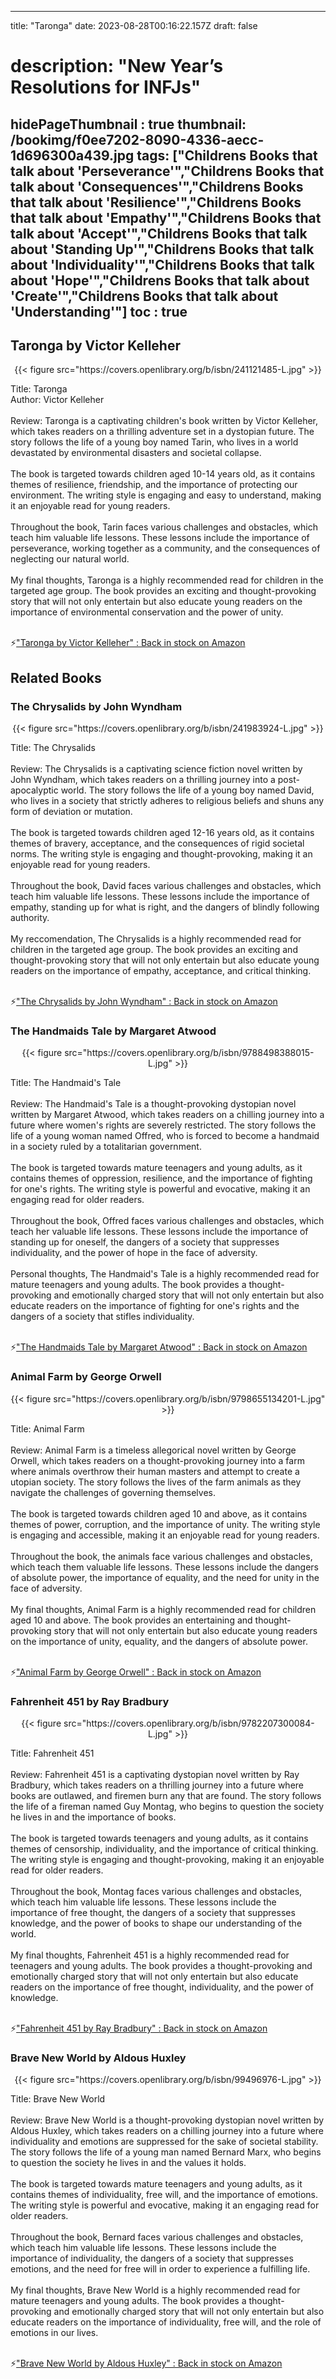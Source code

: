 
---
title: "Taronga"
date: 2023-08-28T00:16:22.157Z
draft: false
# description: "New Year’s Resolutions for INFJs"
hidePageThumbnail : true
thumbnail: /bookimg/f0ee7202-8090-4336-aecc-1d696300a439.jpg
tags: ["Childrens Books that talk about 'Perseverance'","Childrens Books that talk about 'Consequences'","Childrens Books that talk about 'Resilience'","Childrens Books that talk about 'Empathy'","Childrens Books that talk about 'Accept'","Childrens Books that talk about 'Standing Up'","Childrens Books that talk about 'Individuality'","Childrens Books that talk about 'Hope'","Childrens Books that talk about 'Create'","Childrens Books that talk about 'Understanding'"]
toc : true
---
## Taronga by Victor Kelleher

<center>
{{< figure src="https://covers.openlibrary.org/b/isbn/241121485-L.jpg" >}}
</center>

Title: Taronga</br>
Author: Victor Kelleher</br></br>
Review: Taronga is a captivating children's book written by Victor Kelleher, which takes readers on a thrilling adventure set in a dystopian future. The story follows the life of a young boy named Tarin, who lives in a world devastated by environmental disasters and societal collapse.</br></br>
The book is targeted towards children aged 10-14 years old, as it contains themes of resilience, friendship, and the importance of protecting our environment. The writing style is engaging and easy to understand, making it an enjoyable read for young readers.</br></br>
Throughout the book, Tarin faces various challenges and obstacles, which teach him valuable life lessons. These lessons include the importance of perseverance, working together as a community, and the consequences of neglecting our natural world.</br></br>
My final thoughts, Taronga is a highly recommended read for children in the targeted age group. The book provides an exciting and thought-provoking story that will not only entertain but also educate young readers on the importance of environmental conservation and the power of unity.</br></br>

<p>⚡<a id="aflink" href="https://www.amazon.com/gp/search?ie=UTF8&tag=klayu00-20&linkCode=ur2&linkId=6639bed89a8ad8dd2705e40644eb43d3&camp=1789&creative=9325&index=books&keywords=Taronga by Victor Kelleher" class="one" target="_blank" title='"Taronga by Victor Kelleher" : Back in stock on Amazon'>"Taronga by Victor Kelleher" : Back in stock on Amazon</a></p>

## Related Books
### The Chrysalids by John Wyndham
<center>
{{< figure src="https://covers.openlibrary.org/b/isbn/241983924-L.jpg" >}}
</center>

Title: The Chrysalids</br></br>
Review: The Chrysalids is a captivating science fiction novel written by John Wyndham, which takes readers on a thrilling journey into a post-apocalyptic world. The story follows the life of a young boy named David, who lives in a society that strictly adheres to religious beliefs and shuns any form of deviation or mutation.</br></br>
The book is targeted towards children aged 12-16 years old, as it contains themes of bravery, acceptance, and the consequences of rigid societal norms. The writing style is engaging and thought-provoking, making it an enjoyable read for young readers.</br></br>
Throughout the book, David faces various challenges and obstacles, which teach him valuable life lessons. These lessons include the importance of empathy, standing up for what is right, and the dangers of blindly following authority.</br></br>
My reccomendation, The Chrysalids is a highly recommended read for children in the targeted age group. The book provides an exciting and thought-provoking story that will not only entertain but also educate young readers on the importance of empathy, acceptance, and critical thinking.</br></br>

<p>⚡<a id="aflink" href="https://www.amazon.com/gp/search?ie=UTF8&tag=klayu00-20&linkCode=ur2&linkId=6639bed89a8ad8dd2705e40644eb43d3&camp=1789&creative=9325&index=books&keywords=The Chrysalids by John Wyndham" class="one" target="_blank" title='"The Chrysalids by John Wyndham" : Back in stock on Amazon'>"The Chrysalids by John Wyndham" : Back in stock on Amazon</a></p>

### The Handmaids Tale by Margaret Atwood
<center>
{{< figure src="https://covers.openlibrary.org/b/isbn/9788498388015-L.jpg" >}}
</center>

Title: The Handmaid's Tale</br></br>
Review: The Handmaid's Tale is a thought-provoking dystopian novel written by Margaret Atwood, which takes readers on a chilling journey into a future where women's rights are severely restricted. The story follows the life of a young woman named Offred, who is forced to become a handmaid in a society ruled by a totalitarian government.</br></br>
The book is targeted towards mature teenagers and young adults, as it contains themes of oppression, resilience, and the importance of fighting for one's rights. The writing style is powerful and evocative, making it an engaging read for older readers.</br></br>
Throughout the book, Offred faces various challenges and obstacles, which teach her valuable life lessons. These lessons include the importance of standing up for oneself, the dangers of a society that suppresses individuality, and the power of hope in the face of adversity.</br></br>
Personal thoughts, The Handmaid's Tale is a highly recommended read for mature teenagers and young adults. The book provides a thought-provoking and emotionally charged story that will not only entertain but also educate readers on the importance of fighting for one's rights and the dangers of a society that stifles individuality.</br></br>

<p>⚡<a id="aflink" href="https://www.amazon.com/gp/search?ie=UTF8&tag=klayu00-20&linkCode=ur2&linkId=6639bed89a8ad8dd2705e40644eb43d3&camp=1789&creative=9325&index=books&keywords=The Handmaids Tale by Margaret Atwood" class="one" target="_blank" title='"The Handmaids Tale by Margaret Atwood" : Back in stock on Amazon'>"The Handmaids Tale by Margaret Atwood" : Back in stock on Amazon</a></p>

### Animal Farm by George Orwell
<center>
{{< figure src="https://covers.openlibrary.org/b/isbn/9798655134201-L.jpg" >}}
</center>

Title: Animal Farm</br></br>
Review: Animal Farm is a timeless allegorical novel written by George Orwell, which takes readers on a thought-provoking journey into a farm where animals overthrow their human masters and attempt to create a utopian society. The story follows the lives of the farm animals as they navigate the challenges of governing themselves.</br></br>
The book is targeted towards children aged 10 and above, as it contains themes of power, corruption, and the importance of unity. The writing style is engaging and accessible, making it an enjoyable read for young readers.</br></br>
Throughout the book, the animals face various challenges and obstacles, which teach them valuable life lessons. These lessons include the dangers of absolute power, the importance of equality, and the need for unity in the face of adversity.</br></br>
My final thoughts, Animal Farm is a highly recommended read for children aged 10 and above. The book provides an entertaining and thought-provoking story that will not only entertain but also educate young readers on the importance of unity, equality, and the dangers of absolute power.</br></br>

<p>⚡<a id="aflink" href="https://www.amazon.com/gp/search?ie=UTF8&tag=klayu00-20&linkCode=ur2&linkId=6639bed89a8ad8dd2705e40644eb43d3&camp=1789&creative=9325&index=books&keywords=Animal Farm by George Orwell" class="one" target="_blank" title='"Animal Farm by George Orwell" : Back in stock on Amazon'>"Animal Farm by George Orwell" : Back in stock on Amazon</a></p>

### Fahrenheit 451 by Ray Bradbury
<center>
{{< figure src="https://covers.openlibrary.org/b/isbn/9782207300084-L.jpg" >}}
</center>

Title: Fahrenheit 451</br></br>
Review: Fahrenheit 451 is a captivating dystopian novel written by Ray Bradbury, which takes readers on a thrilling journey into a future where books are outlawed, and firemen burn any that are found. The story follows the life of a fireman named Guy Montag, who begins to question the society he lives in and the importance of books.</br></br>
The book is targeted towards teenagers and young adults, as it contains themes of censorship, individuality, and the importance of critical thinking. The writing style is engaging and thought-provoking, making it an enjoyable read for older readers.</br></br>
Throughout the book, Montag faces various challenges and obstacles, which teach him valuable life lessons. These lessons include the importance of free thought, the dangers of a society that suppresses knowledge, and the power of books to shape our understanding of the world.</br></br>
My final thoughts, Fahrenheit 451 is a highly recommended read for teenagers and young adults. The book provides a thought-provoking and emotionally charged story that will not only entertain but also educate readers on the importance of free thought, individuality, and the power of knowledge.</br></br>

<p>⚡<a id="aflink" href="https://www.amazon.com/gp/search?ie=UTF8&tag=klayu00-20&linkCode=ur2&linkId=6639bed89a8ad8dd2705e40644eb43d3&camp=1789&creative=9325&index=books&keywords=Fahrenheit 451 by Ray Bradbury" class="one" target="_blank" title='"Fahrenheit 451 by Ray Bradbury" : Back in stock on Amazon'>"Fahrenheit 451 by Ray Bradbury" : Back in stock on Amazon</a></p>

### Brave New World by Aldous Huxley
<center>
{{< figure src="https://covers.openlibrary.org/b/isbn/99496976-L.jpg" >}}
</center>

Title: Brave New World</br></br>
Review: Brave New World is a thought-provoking dystopian novel written by Aldous Huxley, which takes readers on a chilling journey into a future where individuality and emotions are suppressed for the sake of societal stability. The story follows the life of a young man named Bernard Marx, who begins to question the society he lives in and the values it holds.</br></br>
The book is targeted towards mature teenagers and young adults, as it contains themes of individuality, free will, and the importance of emotions. The writing style is powerful and evocative, making it an engaging read for older readers.</br></br>
Throughout the book, Bernard faces various challenges and obstacles, which teach him valuable life lessons. These lessons include the importance of individuality, the dangers of a society that suppresses emotions, and the need for free will in order to experience a fulfilling life.</br></br>
My final thoughts, Brave New World is a highly recommended read for mature teenagers and young adults. The book provides a thought-provoking and emotionally charged story that will not only entertain but also educate readers on the importance of individuality, free will, and the role of emotions in our lives.</br></br>

<p>⚡<a id="aflink" href="https://www.amazon.com/gp/search?ie=UTF8&tag=klayu00-20&linkCode=ur2&linkId=6639bed89a8ad8dd2705e40644eb43d3&camp=1789&creative=9325&index=books&keywords=Brave New World by Aldous Huxley" class="one" target="_blank" title='"Brave New World by Aldous Huxley" : Back in stock on Amazon'>"Brave New World by Aldous Huxley" : Back in stock on Amazon</a></p>
